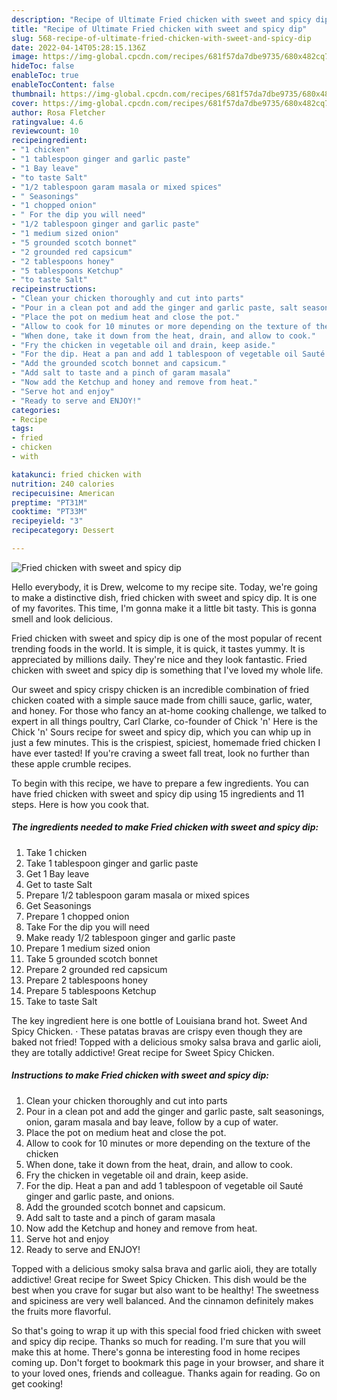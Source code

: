 ```yaml
---
description: "Recipe of Ultimate Fried chicken with sweet and spicy dip"
title: "Recipe of Ultimate Fried chicken with sweet and spicy dip"
slug: 568-recipe-of-ultimate-fried-chicken-with-sweet-and-spicy-dip
date: 2022-04-14T05:28:15.136Z
image: https://img-global.cpcdn.com/recipes/681f57da7dbe9735/680x482cq70/fried-chicken-with-sweet-and-spicy-dip-recipe-main-photo.jpg
hideToc: false
enableToc: true
enableTocContent: false
thumbnail: https://img-global.cpcdn.com/recipes/681f57da7dbe9735/680x482cq70/fried-chicken-with-sweet-and-spicy-dip-recipe-main-photo.jpg
cover: https://img-global.cpcdn.com/recipes/681f57da7dbe9735/680x482cq70/fried-chicken-with-sweet-and-spicy-dip-recipe-main-photo.jpg
author: Rosa Fletcher
ratingvalue: 4.6
reviewcount: 10
recipeingredient:
- "1 chicken"
- "1 tablespoon ginger and garlic paste"
- "1 Bay leave"
- "to taste Salt"
- "1/2 tablespoon garam masala or mixed spices"
- " Seasonings"
- "1 chopped onion"
- " For the dip you will need"
- "1/2 tablespoon ginger and garlic paste"
- "1 medium sized onion"
- "5 grounded scotch bonnet"
- "2 grounded red capsicum"
- "2 tablespoons honey"
- "5 tablespoons Ketchup"
- "to taste Salt"
recipeinstructions:
- "Clean your chicken thoroughly and cut into parts"
- "Pour in a clean pot and add the ginger and garlic paste, salt seasonings, onion, garam masala and bay leave, follow by a cup of water."
- "Place the pot on medium heat and close the pot."
- "Allow to cook for 10 minutes or more depending on the texture of the chicken"
- "When done, take it down from the heat, drain, and allow to cook."
- "Fry the chicken in vegetable oil and drain, keep aside."
- "For the dip. Heat a pan and add 1 tablespoon of vegetable oil Sauté ginger and garlic paste, and onions."
- "Add the grounded scotch bonnet and capsicum."
- "Add salt to taste and a pinch of garam masala"
- "Now add the Ketchup and honey and remove from heat."
- "Serve hot and enjoy"
- "Ready to serve and ENJOY!"
categories:
- Recipe
tags:
- fried
- chicken
- with

katakunci: fried chicken with 
nutrition: 240 calories
recipecuisine: American
preptime: "PT31M"
cooktime: "PT33M"
recipeyield: "3"
recipecategory: Dessert

---
```



![Fried chicken with sweet and spicy dip](https://img-global.cpcdn.com/recipes/681f57da7dbe9735/680x482cq70/fried-chicken-with-sweet-and-spicy-dip-recipe-main-photo.jpg)

Hello everybody, it is Drew, welcome to my recipe site. Today, we're going to make a distinctive dish, fried chicken with sweet and spicy dip. It is one of my favorites. This time, I'm gonna make it a little bit tasty. This is gonna smell and look delicious.

Fried chicken with sweet and spicy dip is one of the most popular of recent trending foods in the world. It is simple, it is quick, it tastes yummy. It is appreciated by millions daily. They're nice and they look fantastic. Fried chicken with sweet and spicy dip is something that I've loved my whole life.

Our sweet and spicy crispy chicken is an incredible combination of fried chicken coated with a simple sauce made from chilli sauce, garlic, water, and honey. For those who fancy an at-home cooking challenge, we talked to expert in all things poultry, Carl Clarke, co-founder of Chick &#39;n&#39; Here is the Chick &#39;n&#39; Sours recipe for sweet and spicy dip, which you can whip up in just a few minutes. This is the crispiest, spiciest, homemade fried chicken I have ever tasted! If you&#39;re craving a sweet fall treat, look no further than these apple crumble recipes.


To begin with this recipe, we have to prepare a few ingredients. You can have fried chicken with sweet and spicy dip using 15 ingredients and 11 steps. Here is how you cook that.

<!--inarticleads1-->

##### The ingredients needed to make Fried chicken with sweet and spicy dip:

1. Take 1 chicken
1. Take 1 tablespoon ginger and garlic paste
1. Get 1 Bay leave
1. Get to taste Salt
1. Prepare 1/2 tablespoon garam masala or mixed spices
1. Get  Seasonings
1. Prepare 1 chopped onion
1. Take  For the dip you will need
1. Make ready 1/2 tablespoon ginger and garlic paste
1. Prepare 1 medium sized onion
1. Take 5 grounded scotch bonnet
1. Prepare 2 grounded red capsicum
1. Prepare 2 tablespoons honey
1. Prepare 5 tablespoons Ketchup
1. Take to taste Salt


The key ingredient here is one bottle of Louisiana brand hot. Sweet And Spicy Chicken. · These patatas bravas are crispy even though they are baked not fried! Topped with a delicious smoky salsa brava and garlic aioli, they are totally addictive! Great recipe for Sweet Spicy Chicken. 

<!--inarticleads2-->

##### Instructions to make Fried chicken with sweet and spicy dip:

1. Clean your chicken thoroughly and cut into parts
1. Pour in a clean pot and add the ginger and garlic paste, salt seasonings, onion, garam masala and bay leave, follow by a cup of water.
1. Place the pot on medium heat and close the pot.
1. Allow to cook for 10 minutes or more depending on the texture of the chicken
1. When done, take it down from the heat, drain, and allow to cook.
1. Fry the chicken in vegetable oil and drain, keep aside.
1. For the dip. Heat a pan and add 1 tablespoon of vegetable oil Sauté ginger and garlic paste, and onions.
1. Add the grounded scotch bonnet and capsicum.
1. Add salt to taste and a pinch of garam masala
1. Now add the Ketchup and honey and remove from heat.
1. Serve hot and enjoy
1. Ready to serve and ENJOY!

Topped with a delicious smoky salsa brava and garlic aioli, they are totally addictive! Great recipe for Sweet Spicy Chicken. This dish would be the best when you crave for sugar but also want to be healthy! The sweetness and spiciness are very well balanced. And the cinnamon definitely makes the fruits more flavorful. 

So that's going to wrap it up with this special food fried chicken with sweet and spicy dip recipe. Thanks so much for reading. I'm sure that you will make this at home. There's gonna be interesting food in home recipes coming up. Don't forget to bookmark this page in your browser, and share it to your loved ones, friends and colleague. Thanks again for reading. Go on get cooking!
